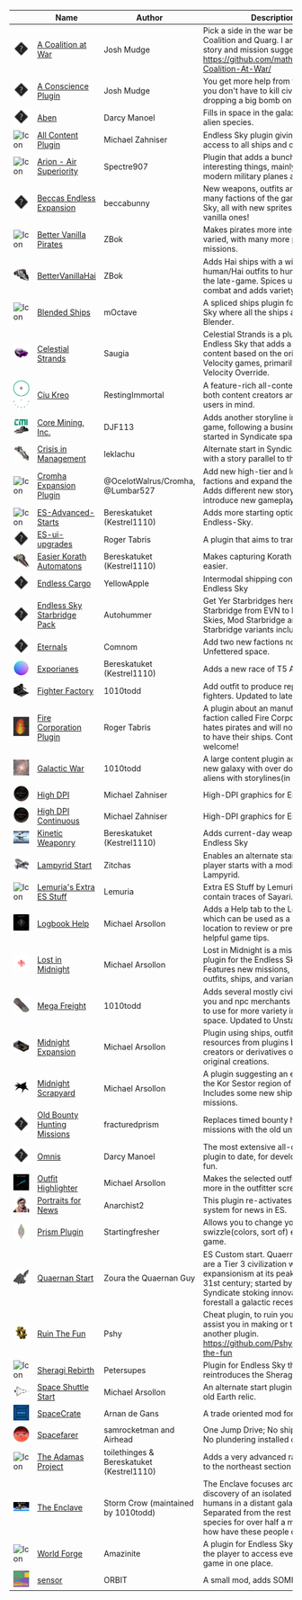 
| | Name | Author | Description |
|-|------|--------|-------------|
| ![Icon](https://raw.githubusercontent.com/endless-sky/endless-sky/master/images/outfit/unknown.png) | [A Coalition at War](https://github.com/mathwhiz1212/A-Coalition-At-War/archive/refs/tags/v0.10.1a.zip) | Josh Mudge | Pick a side in the war between the Coalition and Quarg. I am looking for story and mission suggestions https://github.com/mathwhiz1212/A-Coalition-At-War/ |
| ![Icon](https://raw.githubusercontent.com/endless-sky/endless-sky/master/images/outfit/unknown.png) | [A Conscience Plugin](https://github.com/mathwhiz1212/ES-conscience-plugin/archive/refs/tags/v0.2.0.zip) | Josh Mudge | You get more help from the Quarg so you don't have to kill civilians by dropping a big bomb on Zenith. |
| ![Icon](https://raw.githubusercontent.com/endless-sky/endless-sky/master/images/outfit/unknown.png) | [Aben](https://github.com/Adde-Endless-Sky/Aben/archive/492e0cca8f52cdc744990054066ce3a08e1f0d13.zip) | Darcy Manoel | Fills in space in the galaxy with a new alien species. |
| ![Icon](https://github.com/endless-sky/all-content-plugin/raw/v0.9.14/icon.png) | [All Content Plugin](https://github.com/endless-sky/all-content-plugin/archive/refs/tags/v0.9.14.zip) | Michael Zahniser | Endless Sky plugin giving the player access to all ships and outfits. |
| ![Icon](https://raw.githubusercontent.com/Spectre907YT/Arion-Air_Superiority/3.0.4/icon.png) | [Arion - Air Superiority](https://github.com/Spectre907YT/Arion-Air_Superiority/archive/refs/tags/3.0.4.zip) | Spectre907 | Plugin that adds a bunch of interesting things, mainly some modern military planes and weapons. |
| ![Icon](https://raw.githubusercontent.com/endless-sky/endless-sky/master/images/outfit/unknown.png) | [Beccas Endless Expansion](https://github.com/beccabunny/Beccas-Endless-Expansion/archive/refs/tags/1.2.0.zip) | beccabunny | New weapons, outfits and ships for many factions of the game Endless Sky, all with new sprites close to the vanilla ones! |
| ![Icon](https://raw.githubusercontent.com/ZBok/BetterVanillaPirates/v2.1.2/icon.png) | [Better Vanilla Pirates](https://github.com/ZBok/BetterVanillaPirates/archive/v2.1.2.zip) | ZBok | Makes pirates more interesting, varied, with many more pirate fighting missions. |
| ![Icon](https://raw.githubusercontent.com/ZBok/BetterVanillaHai/0.9.2/icon.png) | [BetterVanillaHai](https://github.com/ZBok/BetterVanillaHai/archive/0.9.2.zip) | ZBok | Adds Hai ships with a wide variety of human/Hai outfits to human fleets in the late-game. Spices up pirate combat and adds variety. |
| ![Icon](https://raw.githubusercontent.com/mOctave/blended-ships/v0.3.0/icon.png) | [Blended Ships](https://github.com/mOctave/blended-ships/archive/refs/tags/v0.3.0.zip) | mOctave | A spliced ships plugin for Endless Sky where all the ships are made in Blender. |
| ![Icon](https://github.com/Saugia/celestial-strands/raw/v0.0.2-alpha/icon.png) | [Celestial Strands](https://github.com/Saugia/celestial-strands/archive/refs/tags/v0.0.2-alpha.zip) | Saugia | Celestial Strands is a plug-in for Endless Sky that adds a new area of content based on the original Escape Velocity games, primarily Escape Velocity Override. |
| ![Icon](https://github.com/RestingImmortal/Ciu-Kreo/raw/fe137a8624b8e875782ca9b5e3efeeae58d6f365/icon.png) | [Ciu Kreo](https://github.com/RestingImmortal/Ciu-Kreo/archive/fe137a8624b8e875782ca9b5e3efeeae58d6f365.zip) | RestingImmortal | A feature-rich all-content plugin with both content creators and general users in mind. |
| ![Icon](https://github.com/DJF113/Core-Mining-Inc/raw/v0.1.8/icon.png) | [Core Mining, Inc.](https://github.com/DJF113/Core-Mining-Inc/archive/refs/tags/v0.1.8.zip) | DJF113 | Adds another storyline in the early game, following a business getting started in Syndicate space. |
| ![Icon](https://raw.githubusercontent.com/leklachu/endless-sky-syndicate/master/icon.png) | [Crisis in Management](https://github.com/leklachu/endless-sky-syndicate/releases/download/v0.9.1/crisis-in-management_v0.9.1.zip) | leklachu | Alternate start in Syndicate space, with a story parallel to the main plot. |
| ![Icon](https://github.com/OcelotWalrus/Cromha-Expansion-plugin/raw/bb7162d5171452b34d5c93cfc96307e5bdb8d3fe/icon.png) | [Cromha Expansion Plugin](https://github.com/OcelotWalrus/Cromha-Expansion-plugin/archive/bb7162d5171452b34d5c93cfc96307e5bdb8d3fe.zip) | @OcelotWalrus/Cromha, @Lumbar527 | Add new high-tier and low-tier factions and expand the existing one. Adds different new storyline and introduce new gameplay mechanics. |
| ![Icon](https://github.com/kestrel1110/ES-Advanced-Starts/raw/1.2/icon.jpg) | [ES-Advanced-Starts](https://github.com/kestrel1110/ES-Advanced-Starts/archive/1.2.zip) | Bereskatuket (Kestrel1110) | Adds more starting options to Endless-Sky. |
| ![Icon](https://github.com/Cromha-Plugins/es-ui-upgrades/raw/ae84365e48b5504b1b37e2d090f8d46b2a9f2b2a/icon.png) | [ES-ui-upgrades](https://github.com/Cromha-Plugins/es-ui-upgrades/archive/ae84365e48b5504b1b37e2d090f8d46b2a9f2b2a.zip) | Roger Tabris | A plugin that aims to transform the UI. |
| ![Icon](https://github.com/kestrel1110/Easier-Korath-Automatons/raw/1.0.0/icon.png) | [Easier Korath Automatons](https://github.com/kestrel1110/Easier-Korath-Automatons/archive/1.0.0.zip) | Bereskatuket (Kestrel1110) | Makes capturing Korath Automata easier. |
| ![Icon](https://raw.githubusercontent.com/endless-sky/endless-sky/master/images/outfit/unknown.png) | [Endless Cargo](https://bitbucket.org/YellowApple/endless-cargo/get/v0.2.0.zip) | YellowApple | Intermodal shipping containers for Endless Sky |
| ![Icon](https://raw.githubusercontent.com/endless-sky/endless-sky/master/images/outfit/unknown.png) | [Endless Sky Starbridge Pack](https://github.com/Autohummer/Endless-Sky-Starbridge-Pack/archive/refs/tags/1.0.zip) | Autohummer | Get Yer Starbridges here! Adds the Starbridge from EVN to Endless Skies, Mod Starbridge and Railgun Starbridge variants included! |
| ![Icon](https://raw.githubusercontent.com/endless-sky/endless-sky/master/images/outfit/unknown.png) | [Eternals](https://github.com/comnom/Eternals/archive/7821c6eb70961e8e3927f7665f9f41394e42e97a.zip) | Comnom | Add two new factions northeast of Unfettered space. |
| ![Icon](https://github.com/kestrel1110/Exporianes/raw/2.2/icon.png) | [Exporianes](https://github.com/kestrel1110/Exporianes/archive/2.2.zip) | Bereskatuket (Kestrel1110) | Adds a new race of T5 Aliens. |
| ![Icon](https://github.com/1010todd/Fighter-Factory/raw/9db8b336882c4b613316c6a4260f56af7ec885cc/icon.png) | [Fighter Factory](https://github.com/1010todd/Fighter-Factory/archive/9db8b336882c4b613316c6a4260f56af7ec885cc.zip) | 1010todd | Add outfit to produce replacement fighters. Updated to latest stable. |
| ![Icon](https://github.com/Cromha-Plugins/Fire-Corporation/raw/v0.2/icon.png) | [Fire Corporation Plugin](https://github.com/Cromha-Plugins/Fire-Corporation/archive/refs/tags/v0.2.zip) | Roger Tabris | A plugin about an manufacturing faction called Fire Corporation that hates pirates and will not allow them to have their ships. Contributions welcome! |
| ![Icon](https://raw.githubusercontent.com/1010todd/Galactic-War/44b2cb75deb8ed64d86cb759fd610f129363a04a/icon.png) | [Galactic War](https://github.com/1010todd/Galactic-War/archive/44b2cb75deb8ed64d86cb759fd610f129363a04a.zip) | 1010todd | A large content plugin adding a whole new galaxy with over dozens of aliens with storylines(in progress). |
| ![Icon](https://github.com/endless-sky/endless-sky-high-dpi/raw/v0.10.4/icon.png) | [High DPI](https://github.com/endless-sky/endless-sky-high-dpi/archive/refs/tags/v0.10.4.zip) | Michael Zahniser | High-DPI graphics for Endless Sky. |
| ![Icon](https://github.com/endless-sky/endless-sky-high-dpi/raw/41a40f6c282af7a3601bf7c0695d1d24e02c3166/icon.png) | [High DPI Continuous](https://github.com/endless-sky/endless-sky-high-dpi/archive/41a40f6c282af7a3601bf7c0695d1d24e02c3166.zip) | Michael Zahniser | High-DPI graphics for Endless Sky. |
| ![Icon](https://github.com/kestrel1110/KineticWeaponry/raw/1.2/icon.png) | [Kinetic Weaponry](https://github.com/kestrel1110/KineticWeaponry/archive/1.2.zip) | Bereskatuket (Kestrel1110) | Adds current-day weaponry to Endless Sky |
| ![Icon](https://raw.githubusercontent.com/Zitchas/ES_Lampyrid_Start/v1.6/icon.png) | [Lampyrid Start](https://github.com/Zitchas/ES_Lampyrid_Start/releases/download/v1.6/Z_Lampyrid_Start.release.v1.6.zip) | Zitchas | Enables an alternate start wherein the player starts with a modified Lampyrid. |
| ![Icon](https://raw.githubusercontent.com/a-random-lemurian/Lemurias-Extra-ES-Stuff/v0.10.15/icon.png) | [Lemuria's Extra ES Stuff](https://github.com/a-random-lemurian/Lemurias-Extra-ES-Stuff/archive/refs/tags/v0.10.15.zip) | Lemuria | Extra ES Stuff by Lemuria. May contain traces of Sayari. |
| ![Icon](https://raw.githubusercontent.com/MidnightPlugins/Logbook-Help/0.9.14.1/icon.png) | [Logbook Help](https://github.com/MidnightPlugins/Logbook-Help/releases/download/0.9.14.1/Logbook.Help-0.9.14.1.zip) | Michael Arsollon | Adds a Help tab to the Logbook which can be used as a centralized location to review or preview various helpful game tips. |
| ![Icon](https://raw.githubusercontent.com/MidnightPlugins/Lost-in-Midnight/0.10.4.5.2/icon.png) | [Lost in Midnight](https://github.com/MidnightPlugins/Lost-in-Midnight/releases/download/0.10.4.5.2/Lost.in.Midnight-0.10.4.5.2.zip) | Michael Arsollon | Lost in Midnight is a mission focused plugin for the Endless Sky game. Features new missions, systems, outfits, ships, and variants. |
| ![Icon](https://github.com/1010todd/Mega-Freight/raw/58d9a99a0d86e593c352afb61d6f8e99112b74b9/icon.png) | [Mega Freight](https://github.com/1010todd/Mega-Freight/archive/58d9a99a0d86e593c352afb61d6f8e99112b74b9.zip) | 1010todd | Adds several mostly civilian ships for you and npc merchants (and pirates) to use for more variety in human space. Updated to Unstable releases. |
| ![Icon](https://raw.githubusercontent.com/MidnightPlugins/Midnight-Expansion/0.10.4.0.1/icon.png) | [Midnight Expansion](https://github.com/MidnightPlugins/Midnight-Expansion/releases/download/0.10.4.0.1/Midnight.Expansion-0.10.4.0.1.zip) | Michael Arsollon | Plugin using ships, outfits, or other resources from plugins by other creators or derivatives of their original creations. |
| ![Icon](https://raw.githubusercontent.com/MidnightPlugins/Midnight-Scrapyard/0.10.4.0.1/icon.png) | [Midnight Scrapyard](https://github.com/MidnightPlugins/Midnight-Scrapyard/releases/download/0.10.4.0.1/Midnight.Scrapyard-0.10.4.0.1.zip) | Michael Arsollon | A plugin suggesting an epilogue for the Kor Sestor region of Endless Sky. Includes some new ships, outfits, and missions. |
| ![Icon](https://raw.githubusercontent.com/endless-sky/endless-sky/master/images/outfit/unknown.png) | [Old Bounty Hunting Missions](https://github.com/fracturedprism/Old-Bounty-Hunting-Missions/archive/refs/tags/v0.1.0.zip) | fracturedprism | Replaces timed bounty hunting missions with the old untimed ones. |
| ![Icon](https://raw.githubusercontent.com/endless-sky/endless-sky/master/images/outfit/unknown.png) | [Omnis](https://github.com/Adde-Endless-Sky/-Omnis/archive/3774eb605cefbafd5a7ef97bca3f2731e2f06b7e.zip) | Darcy Manoel | The most extensive all-content plugin to date, for development or fun. |
| ![Icon](https://raw.githubusercontent.com/MidnightPlugins/Outfit-Highlighter/0.9.16.3.0/icon.png) | [Outfit Highlighter](https://github.com/MidnightPlugins/Outfit-Highlighter/releases/download/0.9.16.3.0/Outfit.Highlighter-0.9.16.3.0.zip) | Michael Arsollon | Makes the selected outfit stand out more in the outfitter screen. |
| ![Icon](https://github.com/Anarchist2/ES-news-portraits/raw/v1.1/icon.png) | [Portraits for News](https://github.com/Anarchist2/ES-news-portraits/archive/v1.1.zip) | Anarchist2 | This plugin re-activates the portrait system for news in ES. |
| ![Icon](https://github.com/Startingfresher/Prism-Plug-in/raw/v1.3/icon.png) | [Prism Plugin](https://github.com/Startingfresher/Prism-Plug-in/archive/refs/tags/v1.3.zip) | Startingfresher | Allows you to change your ship swizzle(colors, sort of) easily in game. |
| ![Icon](https://raw.githubusercontent.com/AvianGeneticist/QuaernanHardpointsCarries/ea402025badbe3ac489c235452bf5e7ac64b086c/icon%402x.png) | [Quaernan Start](https://github.com/AvianGeneticist/QuaernanHardpointsCarries/archive/ea402025badbe3ac489c235452bf5e7ac64b086c.zip) | Zoura the Quaernan Guy | ES Custom start.  Quaernan Humans are a Tier 3 civilization with human expansionism at its peak around the 31st century; started by the Syndicate stoking innovation and to forestall a galactic recession. |
| ![Icon](https://github.com/pshy0/es-ruin-the-fun/raw/v0.0.29/icon.png) | [Ruin The Fun](https://github.com/pshy0/es-ruin-the-fun/archive/refs/tags/v0.0.29.zip) | Pshy | Cheat plugin, to ruin your fun, or to assist you in making or testing another plugin. https://github.com/Pshy0/es-ruin-the-fun |
| ![Icon](https://raw.githubusercontent.com/Petersupes/sheragi-rebirth/0.10.1/icon.png) | [Sheragi Rebirth](https://github.com/Petersupes/sheragi-rebirth/archive/0.10.1.zip) | Petersupes | Plugin for Endless Sky that reintroduces the Sheragi. |
| ![Icon](https://raw.githubusercontent.com/MidnightPlugins/Space-Shuttle-Start/0.10.4.0/icon.png) | [Space Shuttle Start](https://github.com/MidnightPlugins/Space-Shuttle-Start/releases/download/0.10.4.0/Space.Shuttle.Start-0.10.4.0.zip) | Michael Arsollon | An alternate start plugin featuring an old Earth relic. |
| ![Icon](https://github.com/adegans/SpaceCrate/raw/v0.4.1/icon.png) | [SpaceCrate](https://github.com/adegans/SpaceCrate/archive/refs/tags/v0.4.1.zip) | Arnan de Gans | A trade oriented mod for Endless Sky. |
| ![Icon](https://raw.githubusercontent.com/samrocketman/Spacefarer/3633e594d3499bb64f158bc05b9b79ba185906e9/icon%402x.png) | [Spacefarer](https://github.com/samrocketman/Spacefarer/archive/3633e594d3499bb64f158bc05b9b79ba185906e9.zip) | samrocketman and Airhead | One Jump Drive; No ship capturing; No plundering installed outfits. |
| ![Icon](https://github.com/kestrel1110/Adamas-Project/raw/v0.1.4/icon.png) | [The Adamas Project](https://github.com/kestrel1110/Adamas-Project/archive/v0.1.4.zip) | toilethinges & Bereskatuket (Kestrel1110) | Adds a very advanced race of aliens to the northeast section of the galaxy. |
| ![Icon](https://raw.githubusercontent.com/1010todd/The-Enclave/94da5f43fb99f83ca7848ea4e32f6aacacff0e07/icon.png) | [The Enclave](https://github.com/1010todd/The-Enclave/archive/94da5f43fb99f83ca7848ea4e32f6aacacff0e07.zip) | Storm Crow (maintained by 1010todd) | The Enclave focuses around the discovery of an isolated group of humans in a distant galaxy. Separated from the rest of their species for over half a millennium, how have these people developed? |
| ![Icon](https://github.com/EndlessSkyCommunity/world-forge/raw/90e15223a9492b5e336b022835798d6ecff8e2d1/icon.png) | [World Forge](https://github.com/EndlessSkyCommunity/world-forge/archive/90e15223a9492b5e336b022835798d6ecff8e2d1.zip) | Amazinite | A plugin for Endless Sky that allows the player to access everything in the game in one place. |
| ![Icon](https://github.com/orbitalsupershell/sensor/raw/v0.10.2.2.4.0/icon.png) | [sensor](https://github.com/orbitalsupershell/sensor/archive/refs/tags/v0.10.2.2.4.0.zip) | ORBIT | A small mod, adds SOME weapons. |